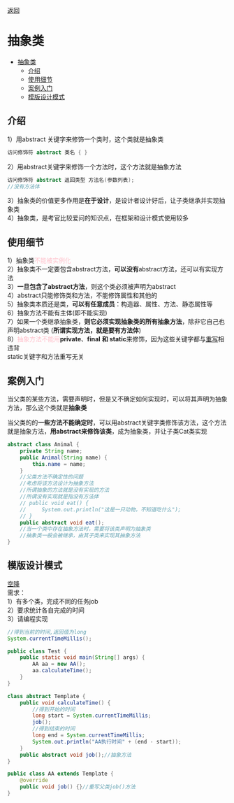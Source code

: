 <meta name="viewport" content="width=device-width, initial-scale=1.0, viewport-fit=cover">

[返回](面向对象编程.md)

# 抽象类


- [抽象类](#抽象类)
  - [介绍](#介绍)
  - [使用细节](#使用细节)
  - [案例入门](#案例入门)
  - [模版设计模式](#模版设计模式)

## 介绍

1）用abstract 关键字来修饰一个类时，这个类就是抽象类
```java
访问修饰符 abstract 类名 { }
```

2）用abstract关键字来修饰一个方法时，这个方法就是抽象方法

```java
访问修饰符 abstract 返回类型 方法名(参数列表);
//没有方法体
```
3）抽象类的价值更多作用是**在于设计**，是设计者设计好后，让子类继承并实现抽象类  
4）抽象类，是考官比较爱问的知识点，在框架和设计模式使用较多  

## 使用细节

1）抽象类<font color="pink">不能被实例化</font>  
2）抽象类不一定要包含abstract方法，**可以没有**abstract方法，还可以有实现方法   
3）**一旦包含了abstract方法**，则这个类必须被声明为abstract  
4）abstract只能修饰类和方法，不能修饰属性和其他的  
5）抽象类本质还是类，**可以有任意成员**：构造器、属性、方法、静态属性等  
6）抽象方法不能有主体(即不能实现)  
7）如果一个类继承抽象类，**则它必须实现抽象类的所有抽象方法**，除非它自己也声明abstract类 (**所谓实现方法，就是要有方法体**)  
8）<font color="pink">抽象方法不能用</font>**private**、**final** **和 static**来修饰，因为这些关键字都与[重写](overload.md)相违背  
  static关键字和方法重写无关

## 案例入门

当父类的某些方法，需要声明时，但是又不确定如何实现时，可以将其声明为抽象方法，那么这个类就是**抽象类**

当父类的的**一些方法不能确定时**，可以用abstract关键字类修饰该方法，这个方法就是抽象方法，**用abstract来修饰该类**，成为抽象类，并让子类Cat类实现


```java
abstract class Animal {
    private String name;
    public Animal(String name) {
        this.name = name;
    }
    //父类方法不确定性的问题
    //考虑将该方法设计为抽象方法
    //所谓抽象的方法就是没有实现的方法
    //所谓没有实现就是指没有方法体
    // public void eat() {
    //     System.out.println("这是一只动物，不知道吃什么");
    // }
    public abstract void eat();
    //当一个类中存在抽象方法时，需要将该类声明为抽象类
    //抽象类一般会被继承，由其子类来实现其抽象方法
}
```

## 模版设计模式
[空降](https://www.bilibili.com/video/BV1fh411y7R8?t=611.8&p=402)  
需求：  
1）有多个类，完成不同的任务job  
2）要求统计各自完成的时间  
3）请编程实现  

```java
//得到当前的时间,返回值为long
System.currentTimeMillis();
```

```java
public class Test {
    public static void main(String[] args) {
        AA aa = new AA();
        aa.calculateTime();
    }
}
```
```java
class abstract Template {
    public void calculateTime() {
        //得到开始的时间
        long start = System.currentTimeMillis;
        job();
        //得到结束的时间
        long end = System.currentTimeMillis;
        System.out.println("AA执行时间" + (end - start));  
    }
    public abstract void job();//抽象方法
}
```

```java
public class AA extends Template {
    @override
    public void job() {}//重写父类job()方法
}
```